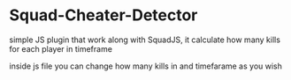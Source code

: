 # Squad-Cheater-Detector
simple JS plugin that work along with SquadJS, it calculate how many kills for each player in timeframe

inside js file you can change how many kills in and timefarame as you wish
